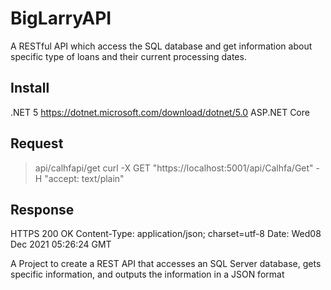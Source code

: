 # BigLarryAPI
A RESTful API which access the SQL database and get information about specific type of loans and their current processing dates.

## Install
.NET 5 https://dotnet.microsoft.com/download/dotnet/5.0
ASP.NET Core

## Request
>api/calhfapi/get
curl -X GET "https://localhost:5001/api/Calhfa/Get" -H  "accept: text/plain"

## Response
 HTTPS 200 OK
 Content-Type: application/json; charset=utf-8 
 Date: Wed08 Dec 2021 05:26:24 GMT 
 







A Project to create a REST API that accesses an SQL Server database, gets specific information, and outputs the information in a JSON format

